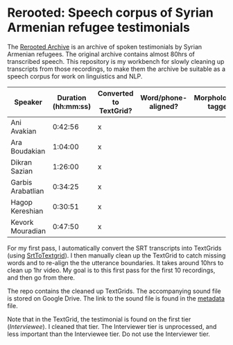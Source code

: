 # Rerooted: Speech corpus of Syrian Armenian refugee testimonials
 
 The [Rerooted Archive](https://www.rerooted.org/) is an archive of spoken testimonials by Syrian Armenian refugees. The original archive contains almost 80hrs of transcribed speech. This repository is my workbench for slowly cleaning up transcripts from those recordings, to make them the archive be suitable as a speech corpus for work on linguistics and NLP. 

 | Speaker             | Duration (hh:mm:ss) | Converted to TextGrid? | Word/phone-aligned? | Morphologically tagged? | Translated? |
|---------------------|---------------------|------------------------|---------------------|-------------------------|-------------|
| Ani Avakian       | 0:42:56             | x                      |                     |                         |             |
| Ara Boudakian     | 1:04:00             | x                      |                     |                         |             |
| Dikran Sazian     | 1:26:00             | x                      |                     |                         |             |
| Garbis Arabatlian | 0:34:25             | x                      |                     |                         |             |
| Hagop Kereshian | 0:30:51             | x                      |                     |                         |             |
| Kevork Mouradian  | 0:47:50          | x                      |                     |                         |             |


For my first pass, I automatically convert the SRT transcripts into TextGrids (using [SrtToTextgrid](https://github.com/rctatman/SrtToTextgrid)). I then manually clean up the TextGrid to catch missing words and to re-align the the utterance boundaries. It takes around 10hrs to clean up 1hr video. My goal is to this first pass for the first 10 recordings, and then go from there.

The repo contains the cleaned up TextGrids. The accompanying sound file is stored on Google Drive. The link to the sound file is found in the [metadata](/metadata.tsv) file.

Note that in the TextGrid, the testimonial is found on the first tier (*Interviewee*). I cleaned that tier. The Interviewer tier is unprocessed, and less important than the Interviewee tier. Do not use the Interviewer tier.
